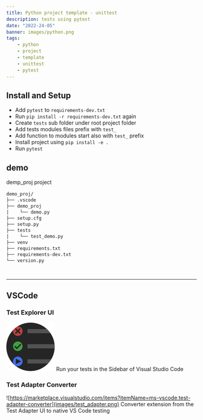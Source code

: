 ```yaml
---
title: Python project template - unittest
description: tests using pytest
date: "2022-24-05"
banner: images/python.png
tags:
    - python
    - project
    - template
    - unittest
    - pytest
---
```


## Install and Setup
- Add `pytest` to `requirements-dev.txt`  
- Run `pip install -r requirements-dev.txt` again
- Create `tests` sub folder under root project folder
- Add tests modules files prefix with `test_`
- Add function to modules start also with `test_` prefix
- Install project using `pip install -e .`
- Run `pytest`

## demo
demp_proj project 

```
demo_proj/
├── .vscode
├── demo_proj
|    └── demo.py
├── setup.cfg
├── setup.py
├── tests
|    └── test_demo.py
├── venv
├── requirements.txt
├── requirements-dev.txt
└── version.py

```




```python title="test_demo.py"
```

```python title="demo.py"
```

---

## VSCode
### Test Explorer UI
![](images/test_explorer.png)
Run your tests in the Sidebar of Visual Studio Code

### Test Adapter Converter
![https://marketplace.visualstudio.com/items?itemName=ms-vscode.test-adapter-converter](images/test_adapter.png)
Converter extension from the Test Adapter UI to native VS Code testing
